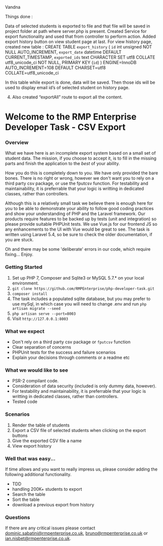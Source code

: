 Vandna


Things done : 

 Data of selected students is exported to file and that file will be saved in project folder at path where server.php is present.
Created Service for export functionality and used that from controller to perform action.
Added export history button on view student page at last.
For view history page, created new table :
	CREATE TABLE `export_history` (
 	 `id` int unsigned NOT NULL AUTO_INCREMENT,
	  `export_date` datetime DEFAULT CURRENT_TIMESTAMP,
	  `exported_ids` text CHARACTER SET utf8 COLLATE utf8_unicode_ci NOT NULL,
	  PRIMARY KEY (`id`)
	) ENGINE=InnoDB AUTO_INCREMENT=108 DEFAULT CHARSET=utf8 	COLLATE=utf8_unicode_ci

In this table while export is done, data will be saved. Then those ids will be used to display email id’s of selected student on history page.

4) Also created “exportAll” route to export all the content.





# Welcome to the RMP Enterprise Developer Task - CSV Export
### Overview
What we have here is an incomplete export system based on a small set of student data.
The mission, if you choose to accept it, is to fill in the missing parts and finish the application to the *best* of your ability.

How you do this is completely down to you. We have only provided the bare bones.
There is no right or wrong, however we don't want you to rely on a third party csv package, or use the fputcsv function. For testability and maintainability, it is preferrable that your logic is writting in dedicated classes, rather than controllers.

Although this is a relatively small task we believe there is enough here for you to be able to demonstrate your ability to follow good coding practices and show your understanding of PHP and the Laravel framework.
Our products require features to be backed up by tests (unit and integration) so please provide suitable PHPUnit tests. We use Vue.js for our frontend JS so any enhancements to the UI with Vue would be great to see. The task is written using Laravel 5.4, so be sure to check the older documentation, if you are stuck.

Oh and there may be some 'deliberate' errors in our code, which require fixing... Enjoy.

### Getting Started
1) Set up PHP 7, Composer and Sqlite3 or MySQL 5.7.* on your local environment.
2) `git clone https://github.com/RMPEnterprise/php-developer-task.git`
3) `composer install`
4) The task includes a populated sqlite database, but you may prefer to use mySql, in which case you will need to change .env and run `php artisan migrate --seed`
5) `php artisan serve --port=8003`
6) Visit `http://127.0.0.1:8003`

### What we expect
- Don't rely on a third party csv package or `fputcsv` function
- Clear separation of concerns
- PHPUnit tests for the success and failure scenarios
- Explain your decisions through comments or a readme etc

### What we would like to see
- PSR-2 compilant code.
- Consideration of data security (included is only dummy data, however).
- For testability and maintainability, it is preferrable that your logic is writting in dedicated classes, rather than controllers.
- Tested code

### Scenarios
1. Render the table of students
2. Export a CSV file of selected students when clicking on the export buttons
3. Give the exported CSV file a name
4. View export history

### Well that was easy...
If time allows and you want to really impress us, please consider adding the following additional functionality.
- TDD
- handling 200K+ students to export
- Search the table
- Sort the table
- download a previous export from history

### Questions
If there are any critical issues please contact dominic.sabatini@rmpenterprise.co.uk, bruno@rmpenterprise.co.uk or ian.nisbet@rmpenterprise.co.uk.
